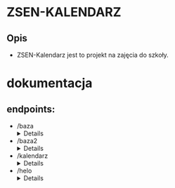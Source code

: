# ZSEN-KALENDARZ
## Opis
- ZSEN-Kalendarz jest to projekt na zajęcia do szkoły.

# dokumentacja
## endpoints:
- /baza <details>-służy do wyświetlania wszystkiego w bazie  ```
  https://kalendarz-zsen.web.app/baza```</details>
- /baza2 <details>- służy do dodawania uzytkowników   ```
  https://kalendarz-zsen.web.app/baza2```</details>
- /kalendarz <details>- główny endpoint ```
  https://kalendarz-zsen.web.app/kalendarz```</details>
- /helo <details>- jest to testowy endpoint, do sprawdzania czy połączenie działa</details>
